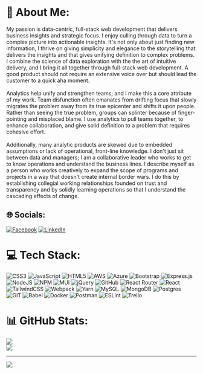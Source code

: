 # 💫 About Me:
My passion is data-centric, full-stack web development that delivers business insights and strategic focus.  I enjoy culling through data to turn a complex picture into actionable insights.  It's not only about just finding new information, I thrive on giving simplicity and elegance to the storytelling that delivers the insights and that gives unifying definition to complex problems.  I combine the science of data exploration with the the art of intuitive delivery, and I bring it all together through full-stack web development.  A good product should not require an extensive voice over but should lead the customer to a quick aha moment.<br><br>Analytics help unify and strengthen teams; and I make this a core attribute of my work. Team disfunction often emanates from drifting focus that slowly migrates the problem away from its true epicenter and shifts it upon people.  Rather than seeing the true problem, groups can splinter because of finger-pointing and misplaced blame.  I use analytics to pull teams together, to enhance collaboration, and give solid definition to a problem that requires cohesive effort.<br><br>Additionally, many analytic products are skewed due to embedded assumptions or lack of operational, front-line knowledge.  I don't just sit between data and managers; I am a collaborative leader who works to get to know operations and understand the business lines.  I describe myself as a person who works creatively to expand the scope of programs and projects in a way that doesn't create internal border wars.  I do this by establishing collegial working relationships founded on trust and transparency and by solidly learning operations so that I understand the cascading effects of change.


## 🌐 Socials:
[![Facebook](https://img.shields.io/badge/Facebook-%231877F2.svg?logo=Facebook&logoColor=white)](https://facebook.com/brett.j.stgeorge) [![LinkedIn](https://img.shields.io/badge/LinkedIn-%230077B5.svg?logo=linkedin&logoColor=white)](https://linkedin.com/in/bstgeorge) 

<!-- [![Medium](https://img.shields.io/badge/Medium-12100E?logo=medium&logoColor=white)](https://medium.com/@bstgeorge) -->

# 💻 Tech Stack:
![CSS3](https://img.shields.io/badge/css3-%231572B6.svg?style=plastic&logo=css3&logoColor=white) ![JavaScript](https://img.shields.io/badge/javascript-%23323330.svg?style=plastic&logo=javascript&logoColor=%23F7DF1E) ![HTML5](https://img.shields.io/badge/html5-%23E34F26.svg?style=plastic&logo=html5&logoColor=white) ![AWS](https://img.shields.io/badge/AWS-%23FF9900.svg?style=plastic&logo=amazon-aws&logoColor=white) ![Azure](https://img.shields.io/badge/azure-%230072C6.svg?style=plastic&logo=azure-devops&logoColor=white) ![Bootstrap](https://img.shields.io/badge/bootstrap-%23563D7C.svg?style=plastic&logo=bootstrap&logoColor=white) ![Express.js](https://img.shields.io/badge/express.js-%23404d59.svg?style=plastic&logo=express&logoColor=%2361DAFB) ![NodeJS](https://img.shields.io/badge/node.js-6DA55F?style=plastic&logo=node.js&logoColor=white) ![NPM](https://img.shields.io/badge/NPM-%23000000.svg?style=plastic&logo=npm&logoColor=white) ![MUI](https://img.shields.io/badge/MUI-%230081CB.svg?style=plastic&logo=material-ui&logoColor=white) ![jQuery](https://img.shields.io/badge/jquery-%230769AD.svg?style=plastic&logo=jquery&logoColor=white) ![GitHub](https://img.shields.io/badge/GitHub-%23121011.svg?style=plastic&logo=github&logoColor=white) ![React Router](https://img.shields.io/badge/React_Router-CA4245?style=plastic&logo=react-router&logoColor=white) ![React](https://img.shields.io/badge/react-%2320232a.svg?style=plastic&logo=react&logoColor=%2361DAFB) ![TailwindCSS](https://img.shields.io/badge/tailwindcss-%2338B2AC.svg?style=plastic&logo=tailwind-css&logoColor=white) ![Webpack](https://img.shields.io/badge/webpack-%238DD6F9.svg?style=plastic&logo=webpack&logoColor=black) ![Yarn](https://img.shields.io/badge/yarn-%232C8EBB.svg?style=plastic&logo=yarn&logoColor=white) ![MySQL](https://img.shields.io/badge/mysql-%2300f.svg?style=plastic&logo=mysql&logoColor=white) ![MongoDB](https://img.shields.io/badge/MongoDB-%234ea94b.svg?style=plastic&logo=mongodb&logoColor=white) ![Postgres](https://img.shields.io/badge/postgres-%23316192.svg?style=plastic&logo=postgresql&logoColor=white) ![GIT](https://img.shields.io/badge/Git-fc6d26?style=plastic&logo=git&logoColor=white) ![Babel](https://img.shields.io/badge/Babel-F9DC3e?style=plastic&logo=babel&logoColor=black) ![Docker](https://img.shields.io/badge/docker-%230db7ed.svg?style=plastic&logo=docker&logoColor=white) ![Postman](https://img.shields.io/badge/Postman-FF6C37?style=plastic&logo=postman&logoColor=white) ![ESLint](https://img.shields.io/badge/ESLint-4B3263?style=plastic&logo=eslint&logoColor=white) ![Trello](https://img.shields.io/badge/Trello-%23026AA7.svg?style=plastic&logo=Trello&logoColor=white)
# 📊 GitHub Stats:
<!-- ![](https://github-readme-stats.vercel.app/api?username=bstgeorge&theme=dark&hide_border=false&include_all_commits=true&count_private=true)<br/> -->
![](https://github-readme-streak-stats.herokuapp.com/?user=bstgeorge&theme=dark&hide_border=false)<br/>
![](https://github-readme-stats.vercel.app/api/top-langs/?username=bstgeorge&theme=dark&hide_border=false&include_all_commits=true&count_private=true&layout=compact)

<!--## 🏆 GitHub Trophies
![](https://github-profile-trophy.vercel.app/?username=bstgeorge&theme=dark&no-frame=false&no-bg=false&margin-w=4) -->

---
[![](https://visitcount.itsvg.in/api?id=bstgeorge&icon=0&color=0)](https://visitcount.itsvg.in)

<!-- Proudly created with GPRM ( https://gprm.itsvg.in ) -->
